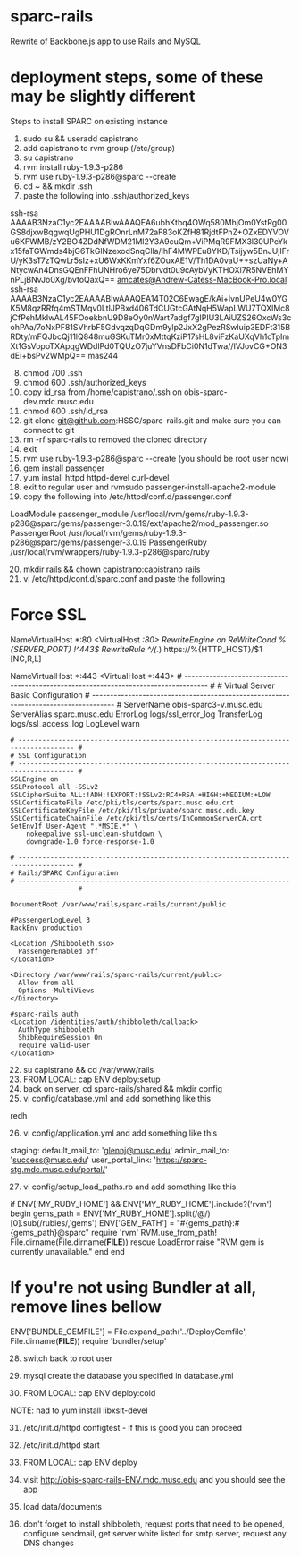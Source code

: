 # sparc-rails #

Rewrite of Backbone.js app to use Rails and MySQL

# deployment steps, some of these may be slightly different

Steps to install SPARC on existing instance

1. sudo su && useradd capistrano
2. add capistrano to rvm group (/etc/group)
3. su capistrano
4. rvm install ruby-1.9.3-p286
5. rvm use ruby-1.9.3-p286@sparc --create
6. cd ~ && mkdir .ssh
7. paste the following into .ssh/authorized_keys

ssh-rsa AAAAB3NzaC1yc2EAAAABIwAAAQEA6ubhKtbq4OWq580MhjOm0YstRg00GS8djxwBqgwqUgPHU1DgROnrLnM72aF83oKZfH81RjdtFPnZ+OZxEDYVOVu6KFWMB/zY2BO4ZDdNfWDM21Ml2Y3A9cuQm+ViPMqR9FMX3l30UPcYkx15faTGWmds4bjG6TkGlNzexodSnqClla/lhF4MWPEu8YKD/Tsijyw5BnJUjIFrU/yK3sT7zTQwLr5sIz+xU6WxKKmYxf6ZOuxAE1V/Th1DA0vaU++szUaNy+ANtycwAn4DnsGQEnFFhUNHro6ye75Dbrvdt0u9cAybVyKTHOXl7R5NVEhMYnPLjBNvJo0Xg/bvtoQaxQ== amcates@Andrew-Catess-MacBook-Pro.local
ssh-rsa AAAAB3NzaC1yc2EAAAABIwAAAQEA14T02C6EwagE/kAi+lvnUPeU4w0YGK5M8qzRRfq4mSTMqv0LtIJPBxd406TdCUGtcGAtNqH5WapLWU7TQXlMc8jCfPehMkIwAL45FOoekbnU9D8eOy0nWart7adgf7gIPIU3LAiUZS26OxcWs3cohPAa/7oNxPF81SVhrbF5GdvqzqDqGDm9ylp2JxX2gPezRSwluip3EDFt315BRDty/mFQJbcQj11lQ848muGSKuTMr0xMttqKziP17sHL8viFzKaUXqVh1cTpImXt1GsVopoTXApqgWDdlPd0TQUzO7juYVnsDFbCi0N1dTwa//IVJovCG+ON3dEi+bsPv2WMpQ== mas244

8. chmod 700 .ssh
9. chmod 600 .ssh/authorized_keys
10. copy id_rsa from /home/capistrano/.ssh on obis-sparc-dev.mdc.musc.edu
11. chmod 600 .ssh/id_rsa
12. git clone git@github.com:HSSC/sparc-rails.git and make sure you can connect to git
13. rm -rf sparc-rails to removed the cloned directory
14. exit
15. rvm use ruby-1.9.3-p286@sparc --create (you should be root user now)
16. gem install passenger
17. yum install httpd httpd-devel curl-devel
18. exit to regular user and rvmsudo passenger-install-apache2-module
19. copy the following into /etc/httpd/conf.d/passenger.conf

   LoadModule passenger_module /usr/local/rvm/gems/ruby-1.9.3-p286@sparc/gems/passenger-3.0.19/ext/apache2/mod_passenger.so
   PassengerRoot /usr/local/rvm/gems/ruby-1.9.3-p286@sparc/gems/passenger-3.0.19
   PassengerRuby /usr/local/rvm/wrappers/ruby-1.9.3-p286@sparc/ruby

20. mkdir rails && chown capistrano:capistrano rails
21. vi /etc/httpd/conf.d/sparc.conf and paste the following

# Force SSL
NameVirtualHost *:80
<VirtualHost *:80>
    RewriteEngine on
    ReWriteCond %{SERVER_PORT} !^443$
    RewriteRule ^/(.*) https://%{HTTP_HOST}/$1 [NC,R,L]
</VirtualHost>
 
NameVirtualHost *:443
<VirtualHost *:443>
    # ------------------------------------------------------------------------------------ #
    # Virtual Server Basic Configuration
    # ------------------------------------------------------------------------------------ #
    ServerName obis-sparc3-v.musc.edu
    ServerAlias sparc.musc.edu
    ErrorLog logs/ssl_error_log
    TransferLog logs/ssl_access_log
    LogLevel warn

    # ------------------------------------------------------------------------------------ #
    # SSL Configuration
    # ------------------------------------------------------------------------------------ #
    SSLEngine on
    SSLProtocol all -SSLv2
    SSLCipherSuite ALL:!ADH:!EXPORT:!SSLv2:RC4+RSA:+HIGH:+MEDIUM:+LOW
    SSLCertificateFile /etc/pki/tls/certs/sparc.musc.edu.crt
    SSLCertificateKeyFile /etc/pki/tls/private/sparc.musc.edu.key
    SSLCertificateChainFile /etc/pki/tls/certs/InCommonServerCA.crt
    SetEnvIf User-Agent ".*MSIE.*" \
        nokeepalive ssl-unclean-shutdown \
        downgrade-1.0 force-response-1.0

    # ------------------------------------------------------------------------------------ #
    # Rails/SPARC Configuration
    # ------------------------------------------------------------------------------------ #

    DocumentRoot /var/www/rails/sparc-rails/current/public

    #PassengerLogLevel 3
    RackEnv production
    
    <Location /Shibboleth.sso>
      PassengerEnabled off
    </Location>
      
    <Directory /var/www/rails/sparc-rails/current/public>                                                                                    
      Allow from all                                                                                                                        
      Options -MultiViews                                                                                                                   
    </Directory>
      
    #sparc-rails auth
    <Location /identities/auth/shibboleth/callback>
      AuthType shibboleth
      ShibRequireSession On
      require valid-user
    </Location>
</VirtualHost>


22. su capistrano && cd /var/www/rails
23. FROM LOCAL: cap ENV deploy:setup
24. back on server, cd sparc-rails/shared && mkdir config
25. vi config/database.yml and add something like this

redh

26. vi config/application.yml and add something like this

staging:
  default_mail_to: 'glennj@musc.edu'
  admin_mail_to: 'success@musc.edu'
  user_portal_link: 'https://sparc-stg.mdc.musc.edu/portal/'

27. vi config/setup_load_paths.rb and add something like this

if ENV['MY_RUBY_HOME'] && ENV['MY_RUBY_HOME'].include?('rvm')
  begin
    gems_path = ENV['MY_RUBY_HOME'].split(/@/)[0].sub(/rubies/,'gems')
    ENV['GEM_PATH'] = "#{gems_path}:#{gems_path}@sparc"
    require 'rvm'
    RVM.use_from_path! File.dirname(File.dirname(__FILE__))
  rescue LoadError
    raise "RVM gem is currently unavailable."
  end
end

# If you're not using Bundler at all, remove lines bellow
ENV['BUNDLE_GEMFILE'] = File.expand_path('../DeployGemfile', File.dirname(__FILE__))
require 'bundler/setup'

28. switch back to root user

29. mysql create the database you specified in database.yml

30. FROM LOCAL: cap ENV deploy:cold

NOTE: had to yum install libxslt-devel

31. /etc/init.d/httpd configtest - if this is good you can proceed

32. /etc/init.d/httpd start

33. FROM LOCAL: cap ENV deploy

34. visit http://obis-sparc-rails-ENV.mdc.musc.edu and you should see the app

35. load data/documents

36. don't forget to install shibboleth, request ports that need to be opened, configure sendmail, get server white listed for smtp server, request any DNS changes
